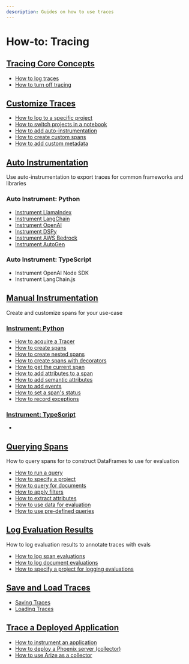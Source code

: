 ```yaml
---
description: Guides on how to use traces
---
```


# How-to: Tracing

## [Tracing Core Concepts](tracing-core-concepts.md)

* [How to log traces](tracing-core-concepts.md#how-to-log-traces)
* [How to turn off tracing](tracing-core-concepts.md#how-to-turn-off-tracing)

## [Customize Traces](customize-traces.md)

* [How to log to a specific project](customize-traces.md#log-to-a-specific-project)
* [How to switch projects in a notebook](customize-traces.md#switching-projects-in-a-notebook)
* [How to add auto-instrumentation](instrumentation/)
* [How to create custom spans](manual-instrumentation/custom-spans.md)
* [How to add custom metadata](customize-traces.md#adding-custom-metadata-to-spans)

## [Auto Instrumentation](./#auto-instrumentation)

Use auto-instrumentation to export traces for common frameworks and libraries

### Auto Instrument: Python

* [Instrument LlamaIndex](instrumentation/auto-instrument-python/llamaindex.md)
* [Instrument LangChain](instrumentation/auto-instrument-python/langchain.md)
* [Instrument OpenAI](instrumentation/auto-instrument-python/dspy.md)
* [Instrument DSPy](instrumentation/auto-instrument-python/dspy.md)
* [Instrument AWS Bedrock](instrumentation/auto-instrument-python/bedrock.md)
* [Instrument AutoGen](instrumentation/auto-instrument-python/autogen-support.md)

### Auto Instrument: TypeScript

* Instrument OpenAI Node SDK
* Instrument LangChain.js

## [Manual Instrumentation](./#manual-instrumentation)

Create and customize spans for your use-case

### [Instrument: Python](./#instrument-python)

* [How to acquire a Tracer](manual-instrumentation/custom-spans.md#acquire-tracer)
* [How to create spans](manual-instrumentation/custom-spans.md#creating-spans)
* [How to create nested spans](manual-instrumentation/custom-spans.md#creating-nested-spans)
* [How to create spans with decorators](manual-instrumentation/custom-spans.md#creating-spans-with-decorators)
* [How to get the current span](manual-instrumentation/custom-spans.md#get-the-current-span)
* [How to add attributes to a span](manual-instrumentation/custom-spans.md#add-attributes-to-a-span)
* [How to add semantic attributes](manual-instrumentation/custom-spans.md#add-semantic-attributes)
* [How to add events](manual-instrumentation/custom-spans.md#adding-events)
* [How to set a span's status](manual-instrumentation/custom-spans.md#set-span-status)
* [How to record exceptions](manual-instrumentation/custom-spans.md#record-exceptions-in-spans)

### [Instrument: TypeScript](./#instrument-typescript)

*

## [Querying Spans](extract-data-from-spans.md)

How to query spans for to construct DataFrames to use for evaluation

* [How to run a query](extract-data-from-spans.md#how-to-run-a-query)
* [How to specify a project](extract-data-from-spans.md#how-to-specify-a-project)
* [How to query for documents](extract-data-from-spans.md#querying-for-retrieved-documents)
* [How to apply filters](extract-data-from-spans.md#filtering-spans)
* [How to extract attributes](extract-data-from-spans.md#extracting-span-attributes)
* [How to use data for evaluation](extract-data-from-spans.md#how-to-use-data-for-evaluation)
* [How to use pre-defined queries](extract-data-from-spans.md#predefined-queries)

## [Log Evaluation Results](./#log-evaluation-results)

How to log evaluation results to annotate traces with evals

* [How to log span evaluations](llm-evaluations.md#span-evaluations)
* [How to log document evaluations](llm-evaluations.md#document-evaluations)
* [How to specify a project for logging evaluations](llm-evaluations.md#specifying-a-project-for-the-evaluations)

## [Save and Load Traces](save-and-load-traces.md)

* [Saving Traces](save-and-load-traces.md#saving-traces)
* [Loading Traces](save-and-load-traces.md#loading-traces)

## [Trace a Deployed Application](trace-a-deployed-app.md)

* [How to instrument an application](trace-a-deployed-app.md#how-to-instrument-an-application)
* [How to deploy a Phoenix server (collector)](../../reference/deploying-phoenix.md)
* [How to use Arize as a collector ](trace-a-deployed-app.md#exporting-traces-to-arize)

